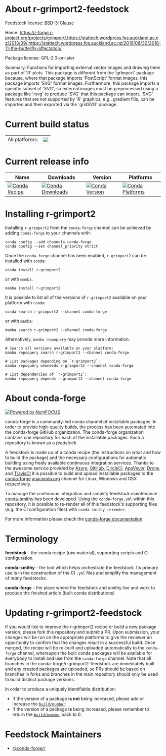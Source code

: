 About r-grimport2-feedstock
===========================

Feedstock license: [BSD-3-Clause](https://github.com/conda-forge/r-grimport2-feedstock/blob/main/LICENSE.txt)

Home: https://r-forge.r-project.org/projects/grimport/,https://stattech.wordpress.fos.auckland.ac.nz/2013/09/,https://stattech.wordpress.fos.auckland.ac.nz/2016/08/30/2016-11-the-butterfly-affectation/

Package license: GPL-2.0-or-later

Summary: Functions for importing external vector images and drawing them as part of 'R' plots.  This package is different from the 'grImport' package because, where that package imports 'PostScript' format images, this package imports 'SVG' format images.  Furthermore, this package imports a specific subset of 'SVG', so external images must be preprocessed using a package like 'rsvg' to produce 'SVG' that this package can import.  'SVG' features that are not supported by 'R' graphics, e.g., gradient fills, can be imported and then exported via the 'gridSVG' package.

Current build status
====================


<table><tr><td>All platforms:</td>
    <td>
      <a href="https://dev.azure.com/conda-forge/feedstock-builds/_build/latest?definitionId=7422&branchName=main">
        <img src="https://dev.azure.com/conda-forge/feedstock-builds/_apis/build/status/r-grimport2-feedstock?branchName=main">
      </a>
    </td>
  </tr>
</table>

Current release info
====================

| Name | Downloads | Version | Platforms |
| --- | --- | --- | --- |
| [![Conda Recipe](https://img.shields.io/badge/recipe-r--grimport2-green.svg)](https://anaconda.org/conda-forge/r-grimport2) | [![Conda Downloads](https://img.shields.io/conda/dn/conda-forge/r-grimport2.svg)](https://anaconda.org/conda-forge/r-grimport2) | [![Conda Version](https://img.shields.io/conda/vn/conda-forge/r-grimport2.svg)](https://anaconda.org/conda-forge/r-grimport2) | [![Conda Platforms](https://img.shields.io/conda/pn/conda-forge/r-grimport2.svg)](https://anaconda.org/conda-forge/r-grimport2) |

Installing r-grimport2
======================

Installing `r-grimport2` from the `conda-forge` channel can be achieved by adding `conda-forge` to your channels with:

```
conda config --add channels conda-forge
conda config --set channel_priority strict
```

Once the `conda-forge` channel has been enabled, `r-grimport2` can be installed with `conda`:

```
conda install r-grimport2
```

or with `mamba`:

```
mamba install r-grimport2
```

It is possible to list all of the versions of `r-grimport2` available on your platform with `conda`:

```
conda search r-grimport2 --channel conda-forge
```

or with `mamba`:

```
mamba search r-grimport2 --channel conda-forge
```

Alternatively, `mamba repoquery` may provide more information:

```
# Search all versions available on your platform:
mamba repoquery search r-grimport2 --channel conda-forge

# List packages depending on `r-grimport2`:
mamba repoquery whoneeds r-grimport2 --channel conda-forge

# List dependencies of `r-grimport2`:
mamba repoquery depends r-grimport2 --channel conda-forge
```


About conda-forge
=================

[![Powered by
NumFOCUS](https://img.shields.io/badge/powered%20by-NumFOCUS-orange.svg?style=flat&colorA=E1523D&colorB=007D8A)](https://numfocus.org)

conda-forge is a community-led conda channel of installable packages.
In order to provide high-quality builds, the process has been automated into the
conda-forge GitHub organization. The conda-forge organization contains one repository
for each of the installable packages. Such a repository is known as a *feedstock*.

A feedstock is made up of a conda recipe (the instructions on what and how to build
the package) and the necessary configurations for automatic building using freely
available continuous integration services. Thanks to the awesome service provided by
[Azure](https://azure.microsoft.com/en-us/services/devops/), [GitHub](https://github.com/),
[CircleCI](https://circleci.com/), [AppVeyor](https://www.appveyor.com/),
[Drone](https://cloud.drone.io/welcome), and [TravisCI](https://travis-ci.com/)
it is possible to build and upload installable packages to the
[conda-forge](https://anaconda.org/conda-forge) [anaconda.org](https://anaconda.org/)
channel for Linux, Windows and OSX respectively.

To manage the continuous integration and simplify feedstock maintenance
[conda-smithy](https://github.com/conda-forge/conda-smithy) has been developed.
Using the ``conda-forge.yml`` within this repository, it is possible to re-render all of
this feedstock's supporting files (e.g. the CI configuration files) with ``conda smithy rerender``.

For more information please check the [conda-forge documentation](https://conda-forge.org/docs/).

Terminology
===========

**feedstock** - the conda recipe (raw material), supporting scripts and CI configuration.

**conda-smithy** - the tool which helps orchestrate the feedstock.
                   Its primary use is in the construction of the CI ``.yml`` files
                   and simplify the management of *many* feedstocks.

**conda-forge** - the place where the feedstock and smithy live and work to
                  produce the finished article (built conda distributions)


Updating r-grimport2-feedstock
==============================

If you would like to improve the r-grimport2 recipe or build a new
package version, please fork this repository and submit a PR. Upon submission,
your changes will be run on the appropriate platforms to give the reviewer an
opportunity to confirm that the changes result in a successful build. Once
merged, the recipe will be re-built and uploaded automatically to the
`conda-forge` channel, whereupon the built conda packages will be available for
everybody to install and use from the `conda-forge` channel.
Note that all branches in the conda-forge/r-grimport2-feedstock are
immediately built and any created packages are uploaded, so PRs should be based
on branches in forks and branches in the main repository should only be used to
build distinct package versions.

In order to produce a uniquely identifiable distribution:
 * If the version of a package **is not** being increased, please add or increase
   the [``build/number``](https://docs.conda.io/projects/conda-build/en/latest/resources/define-metadata.html#build-number-and-string).
 * If the version of a package **is** being increased, please remember to return
   the [``build/number``](https://docs.conda.io/projects/conda-build/en/latest/resources/define-metadata.html#build-number-and-string)
   back to 0.

Feedstock Maintainers
=====================

* [@conda-forge/r](https://github.com/conda-forge/r/)

